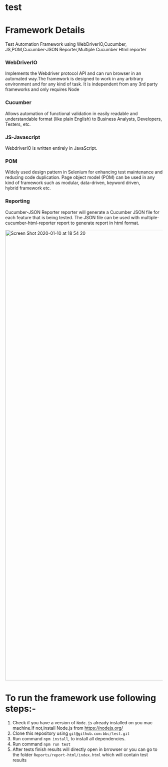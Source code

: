# test

# Framework Details
Test Automation Framework using WebDriverIO,Cucumber, JS,POM,Cucumber-JSON Reporter,Multiple Cucumber Html reporter

### WebDriverIO

Implements the Webdriver protocol API and can run browser in an automated way.The framework is designed to work in any arbitrary environment and for any kind of task. It is independent from any 3rd party frameworks and only requires Node

### Cucumber

Allows automation of functional validation in easily readable and understandable format (like plain English) to Business Analysts, Developers, Testers, etc.

### JS-Javascript

WebdriverIO is written entirely in JavaScript.

### POM

Widely used design pattern in Selenium for enhancing test maintenance and reducing code duplication. Page object model (POM) can be used in any kind of framework such as modular, data-driven, keyword driven, hybrid framework etc.

### Reporting

Cucumber-JSON Reporter reporter will generate a Cucumber JSON file for each feature that is being tested. The JSON file can be used with multiple-cucumber-html-reporter report to generate report in html format.

<img width="1434" alt="Screen Shot 2020-01-10 at 18 54 20" src="https://user-images.githubusercontent.com/58852187/72178358-a4dc2780-33da-11ea-9393-db0cbc3b959a.png">

# To run the framework use following steps:-
1. Check if you have a version of `Node.js` already installed on you mac machine.If not,install Node.js from https://nodejs.org/ 
2. Clone this repository using `git@github.com:bbc/test.git`
3. Run command `npm install`, to install all dependencies.
4. Run command `npm run test`
5. After tests finish results will directly open in brrowser or you can go to the folder `Reports/report-html/index.html` which will contain test results


